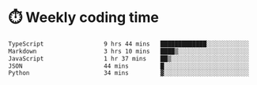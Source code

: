 
# :stopwatch: Weekly coding time
<!--START_SECTION:waka-->

```txt
TypeScript                 9 hrs 44 mins   █████████████░░░░░░░░░░░░   52.46 %
Markdown                   3 hrs 10 mins   ████▒░░░░░░░░░░░░░░░░░░░░   17.07 %
JavaScript                 1 hr 37 mins    ██▒░░░░░░░░░░░░░░░░░░░░░░   08.72 %
JSON                       44 mins         █░░░░░░░░░░░░░░░░░░░░░░░░   03.97 %
Python                     34 mins         ▓░░░░░░░░░░░░░░░░░░░░░░░░   03.13 %
```

<!--END_SECTION:waka-->


<!-- <p> <img src="https://github-readme-stats.vercel.app/api?username=cozgerest&show_icons=true&hide_border=false" />  </p> -->

